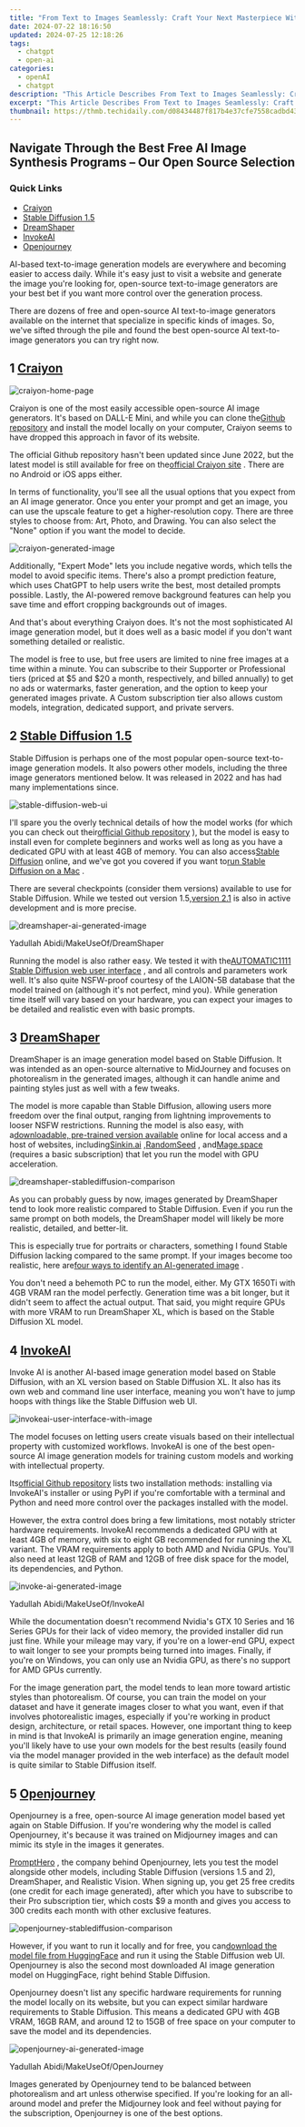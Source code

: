 ```yaml
---
title: "From Text to Images Seamlessly: Craft Your Next Masterpiece With These 8 DALL-E 3 Suggestions"
date: 2024-07-22 18:16:50
updated: 2024-07-25 12:18:26
tags:
  - chatgpt
  - open-ai
categories:
  - openAI
  - chatgpt
description: "This Article Describes From Text to Images Seamlessly: Craft Your Next Masterpiece With These 8 DALL-E 3 Suggestions"
excerpt: "This Article Describes From Text to Images Seamlessly: Craft Your Next Masterpiece With These 8 DALL-E 3 Suggestions"
thumbnail: https://thmb.techidaily.com/d08434487f817b4e37cfe7558cadbd43386d2a1219d74867c43320f3c0faf48e.jpg
---
```


## Navigate Through the Best Free AI Image Synthesis Programs – Our Open Source Selection

### Quick Links

* [Craiyon](https://www.makeuseof.com/best-open-source-ai-image-generators/#craiyon)
* [Stable Diffusion 1.5](https://www.makeuseof.com/best-open-source-ai-image-generators/#stable-diffusion-1-5)
* [DreamShaper](https://www.makeuseof.com/best-open-source-ai-image-generators/#dreamshaper)
* [InvokeAI](https://www.makeuseof.com/best-open-source-ai-image-generators/#invokeai)
* [Openjourney](https://www.makeuseof.com/best-open-source-ai-image-generators/#openjourney)

 AI-based text-to-image generation models are everywhere and becoming easier to access daily. While it's easy just to visit a website and generate the image you're looking for, open-source text-to-image generators are your best bet if you want more control over the generation process.

 There are dozens of free and open-source AI text-to-image generators available on the internet that specialize in specific kinds of images. So, we've sifted through the pile and found the best open-source AI text-to-image generators you can try right now.

## 1 [Craiyon](https://www.craiyon.com/)

![craiyon-home-page](https://static1.makeuseofimages.com/wordpress/wp-content/uploads/2024/04/craiyon-home-page.jpg)

 Craiyon is one of the most easily accessible open-source AI image generators. It's based on DALL-E Mini, and while you can clone the[Github repository](https://github.com/borisdayma/dalle-mini) and install the model locally on your computer, Craiyon seems to have dropped this approach in favor of its website.

 The official Github repository hasn't been updated since June 2022, but the latest model is still available for free on the[official Craiyon site](https://www.craiyon.com/) . There are no Android or iOS apps either.

 In terms of functionality, you'll see all the usual options that you expect from an AI image generator. Once you enter your prompt and get an image, you can use the upscale feature to get a higher-resolution copy. There are three styles to choose from: Art, Photo, and Drawing. You can also select the "None" option if you want the model to decide.

![craiyon-generated-image](https://static1.makeuseofimages.com/wordpress/wp-content/uploads/2024/04/craiyon-generated-image.jpg)

 Additionally, "Expert Mode" lets you include negative words, which tells the model to avoid specific items. There's also a prompt prediction feature, which uses ChatGPT to help users write the best, most detailed prompts possible. Lastly, the AI-powered remove background features can help you save time and effort cropping backgrounds out of images.

 And that's about everything Craiyon does. It's not the most sophisticated AI image generation model, but it does well as a basic model if you don't want something detailed or realistic.

 The model is free to use, but free users are limited to nine free images at a time within a minute. You can subscribe to their Supporter or Professional tiers (priced at $5 and $20 a month, respectively, and billed annually) to get no ads or watermarks, faster generation, and the option to keep your generated images private. A Custom subscription tier also allows custom models, integration, dedicated support, and private servers.

## 2 [Stable Diffusion 1.5](https://github.com/runwayml/stable-diffusion)

 Stable Diffusion is perhaps one of the most popular open-source text-to-image generation models. It also powers other models, including the three image generators mentioned below. It was released in 2022 and has had many implementations since.

![stable-diffusion-web-ui](https://static1.makeuseofimages.com/wordpress/wp-content/uploads/2024/04/stable-diffusion-web-ui.jpg)

 I'll spare you the overly technical details of how the model works (for which you can check out their[official Github repository](https://github.com/runwayml/stable-diffusion) ), but the model is easy to install even for complete beginners and works well as long as you have a dedicated GPU with at least 4GB of memory. You can also access[Stable Diffusion](https://stablediffusionweb.com/) online, and we've got you covered if you want to[run Stable Diffusion on a Mac](https://www.makeuseof.com/how-to-use-stable-diffusion-mac/) .

 There are several checkpoints (consider them versions) available to use for Stable Diffusion. While we tested out version 1.5,[version 2.1](https://huggingface.co/stabilityai/stable-diffusion-2-1) is also in active development and is more precise.

![dreamshaper-ai-generated-image](https://static1.makeuseofimages.com/wordpress/wp-content/uploads/2024/04/dreamshaper-ai-generated-image.jpg)

 Yadullah Abidi/MakeUseOf/DreamShaper

 Running the model is also rather easy. We tested it with the[AUTOMATIC1111 Stable Diffusion web user interface](https://github.com/AUTOMATIC1111/stable-diffusion-webui) , and all controls and parameters work well. It's also quite NSFW-proof courtesy of the LAION-5B database that the model trained on (although it's not perfect, mind you). While generation time itself will vary based on your hardware, you can expect your images to be detailed and realistic even with basic prompts.

## 3 [DreamShaper](https://huggingface.co/Lykon/DreamShaper)

 DreamShaper is an image generation model based on Stable Diffusion. It was intended as an open-source alternative to MidJourney and focuses on photorealism in the generated images, although it can handle anime and painting styles just as well with a few tweaks.

 The model is more capable than Stable Diffusion, allowing users more freedom over the final output, ranging from lightning improvements to looser NSFW restrictions. Running the model is also easy, with a[downloadable, pre-trained version available](https://civitai.com/models/4384?modelVersionId=128713) online for local access and a host of websites, including[Sinkin.ai](https://sinkin.ai/m/4zdwGOB) ,[RandomSeed](https://randomseed.co/?id=20) , and[Mage.space](https://www.mage.space/) (requires a basic subscription) that let you run the model with GPU acceleration.

![dreamshaper-stablediffusion-comparison](https://static1.makeuseofimages.com/wordpress/wp-content/uploads/2024/04/dreamshaper-stablediffusion-comparison.jpg)

 As you can probably guess by now, images generated by DreamShaper tend to look more realistic compared to Stable Diffusion. Even if you run the same prompt on both models, the DreamShaper model will likely be more realistic, detailed, and better-lit.

 This is especially true for portraits or characters, something I found Stable Diffusion lacking compared to the same prompt. If your images become too realistic, here are[four ways to identify an AI-generated image](https://www.makeuseof.com/how-to-identify-ai-generated-image/) .

 You don't need a behemoth PC to run the model, either. My GTX 1650Ti with 4GB VRAM ran the model perfectly. Generation time was a bit longer, but it didn't seem to affect the actual output. That said, you might require GPUs with more VRAM to run DreamShaper XL, which is based on the Stable Diffusion XL model.

## 4 [InvokeAI](https://www.invoke.com/)

 Invoke AI is another AI-based image generation model based on Stable Diffusion, with an XL version based on Stable Diffusion XL. It also has its own web and command line user interface, meaning you won't have to jump hoops with things like the Stable Diffusion web UI.

![invokeai-user-interface-with-image](https://static1.makeuseofimages.com/wordpress/wp-content/uploads/2024/04/invokeai-user-interface-with-image.jpg)

 The model focuses on letting users create visuals based on their intellectual property with customized workflows. InvokeAI is one of the best open-source AI image generation models for training custom models and working with intellectual property.

 Its[official Github repository](https://github.com/invoke-ai/InvokeAI?tab=readme-ov-file) lists two installation methods: installing via InvokeAI's installer or using PyPI if you're comfortable with a terminal and Python and need more control over the packages installed with the model.

 However, the extra control does bring a few limitations, most notably stricter hardware requirements. InvokeAI recommends a dedicated GPU with at least 4GB of memory, with six to eight GB recommended for running the XL variant. The VRAM requirements apply to both AMD and Nvidia GPUs. You'll also need at least 12GB of RAM and 12GB of free disk space for the model, its dependencies, and Python.

![invoke-ai-generated-image](https://static1.makeuseofimages.com/wordpress/wp-content/uploads/2024/04/invoke-ai-generated-image.jpg)

 Yadullah Abidi/MakeUseOf/InvokeAI  

 While the documentation doesn't recommend Nvidia's GTX 10 Series and 16 Series GPUs for their lack of video memory, the provided installer did run just fine. While your mileage may vary, if you're on a lower-end GPU, expect to wait longer to see your prompts being turned into images. Finally, if you're on Windows, you can only use an Nvidia GPU, as there's no support for AMD GPUs currently.

 For the image generation part, the model tends to lean more toward artistic styles than photorealism. Of course, you can train the model on your dataset and have it generate images closer to what you want, even if that involves photorealistic images, especially if you're working in product design, architecture, or retail spaces. However, one important thing to keep in mind is that InvokeAI is primarily an image generation engine, meaning you'll likely have to use your own models for the best results (easily found via the model manager provided in the web interface) as the default model is quite similar to Stable Diffusion itself.

## 5 [Openjourney](https://openjourney.art/)

 Openjourney is a free, open-source AI image generation model based yet again on Stable Diffusion. If you're wondering why the model is called Openjourney, it's because it was trained on Midjourney images and can mimic its style in the images it generates.

[PromptHero](http://prompthero.com/create) , the company behind Openjourney, lets you test the model alongside other models, including Stable Diffusion (versions 1.5 and 2), DreamShaper, and Realistic Vision. When signing up, you get 25 free credits (one credit for each image generated), after which you have to subscribe to their Pro subscription tier, which costs $9 a month and gives you access to 300 credits each month with other exclusive features.

![openjourney-stablediffusion-comparison](https://static1.makeuseofimages.com/wordpress/wp-content/uploads/2024/04/openjourney-stablediffusion-comparison.jpg)

 However, if you want to run it locally and for free, you can[download the model file from HuggingFace](https://huggingface.co/prompthero/openjourney) and run it using the Stable Diffusion web UI. Openjourney is also the second most downloaded AI image generation model on HuggingFace, right behind Stable Diffusion.

 Openjourney doesn't list any specific hardware requirements for running the model locally on its website, but you can expect similar hardware requirements to Stable Diffusion. This means a dedicated GPU with 4GB VRAM, 16GB RAM, and around 12 to 15GB of free space on your computer to save the model and its dependencies.

![openjourney-ai-generated-image](https://static1.makeuseofimages.com/wordpress/wp-content/uploads/2024/04/openjourney-ai-generated-image.jpg)

 Yadullah Abidi/MakeUseOf/OpenJourney

 Images generated by Openjourney tend to be balanced between photorealism and art unless otherwise specified. If you're looking for an all-around model and prefer the Midjourney look and feel without paying for the subscription, Openjourney is one of the best options.


<ins class="adsbygoogle"
     style="display:block"
     data-ad-format="autorelaxed"
     data-ad-client="ca-pub-7571918770474297"
     data-ad-slot="1223367746"></ins>



<ins class="adsbygoogle"
     style="display:block"
     data-ad-client="ca-pub-7571918770474297"
     data-ad-slot="8358498916"
     data-ad-format="auto"
     data-full-width-responsive="true"></ins>
